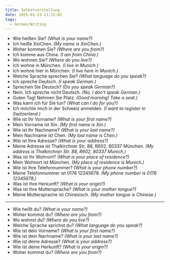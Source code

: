 ```yaml
---
title: Selbstvorstellung
date: 2025-01-23 11:15:03
tags: 
  - German/Writing
---
```

- Wie heißen Sie? _(What is your name?)_
- Ich heiße XinChen. _(My name is XinChen.)_
- Woher kommen Sie? _(Where are you from?)_
- Ich komme aus China. _(I am from China.)_
- Wo wohnen Sie? _(Where do you live?)_
- Ich wohne in München. _(I live in Munich.)_
- Ich wohne hier in München. _(I live here in Munich.)_
- Welche Sprache sprechen Sie? _(What language do you speak?)_
- Ich spreche Deutsch. _(I speak German.)_
- Sprechen Sie Deutsch? _(Do you speak German?)_
- Nein. Ich spreche nicht Deutsch. _(No, I don't speak German.)_
- Guten Tag! Nehmen Sie Platz. _(Good morning! Take a seat.)_
- Was kann ich für Sie tun? _(What can I do for you?)_
- Ich möchte mich in der Schweiz anmelden. _(I want to register in Switzerland.)_
- Wie ist Ihr Vorname? _(What is your first name?)_
- Mein Vorname ist Xin. _(My first name is Xin.)_
- Wie ist Ihr Nachname? _(What is your last name?)_
- Mein Nachname ist Chen. _(My last name is Chen.)_
- Wie ist Ihre Adresse? _(What is your address?)_
- Meine Adresse ist Thalkirchner Str. 88, R602, 80337 München. _(My address is Thalkirchner Str. 88, R602, 80337 Munich.)_
- Was ist Ihr Wohnort? _(What is your place of residence?)_
- Mein Wohnort ist München. _(My place of residence is Munich.)_
- Wie ist Ihre Telefonnummer? _(What is your phone number?)_
- Meine Telefonnummer ist 0176 12345678. _(My phone number is 0176 12345678.)_
- Was ist Ihre Herkunft? _(What is your origin?)_
- Was ist Ihre Muttersprache? _(What is your mother tongue?)_
- Meine Muttersprache ist Chinesisch. _(My mother tongue is Chinese.)_
---
- Wie heißt du? _(What is your name?)_
- Woher kommst du? _(Where are you from?)_
- Wo wohnst du? _(Where do you live?)_
- Welche Sprache sprichst du? _(What language do you speak?)_
- Wie ist dein Vorname? _(What is your first name?)_
- Wie ist dein Nachname? _(What is your last name?)_
- Wie ist deine Adresse? _(What is your address?)_
- Wie ist deine Herkunft? _(What is your origin?)_
- Woher kommst du? _(Where are you from?)_